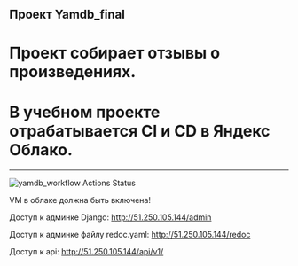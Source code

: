 ## Проект Yamdb_final
# Проект собирает отзывы о произведениях. 
# В учебном проекте отрабатывается CI и CD в Яндекс Облако.
* * *
![yamdb_workflow Actions Status](https://github.com/tvs2320/yamdb_final/workflows/yamdb_workflow/badge.svg)

VM в облаке должна быть включена!

Доступ к админке Django:
http://51.250.105.144/admin

Доступ к админке файлу redoc.yaml:
http://51.250.105.144/redoc

Доступ к api:
http://51.250.105.144/api/v1/
